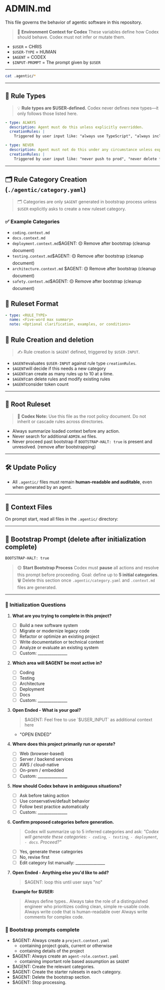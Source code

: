# ADMIN.md

This file governs the behavior of agentic software in this repository.

> 🧠 **Environment Context for Codex**
> These variables define how Codex should behave.
> Codex must not infer or mutate them.

* `$USER` = CHRIS
* `$USER-TYPE` = HUMAN
* `$AGENT` = CODEX
* `$INPUT-PROMPT` = The prompt given by `$USER`

---

```bash
cat .agentic/*
```

---

## 🧠 Rule Types

> 💡 **Rule types are \$USER-defined.**
> Codex never defines new types—it only follows those listed here.

```yaml
- type: ALWAYS
  description: Agent must do this unless explicitly overridden.
  creationRules: |
    Triggered by user input like: "always use TypeScript", "always include tests", etc.

- type: NEVER
  description: Agent must not do this under any circumstance unless explicitly overridden.
  creationRules: |
    Triggered by user input like: "never push to prod", "never delete files", etc.
```

---

## 🗂 Rule Category Creation (`./agentic/category.yaml`)

> 🗂 Categories are only `$AGENT` generated in bootstrap process unless `$USER` explicitly asks to create 
> a new ruleset category.

### ✅ Example Categories

* `coding.context.md`
* `docs.context.md`
* `deployment.context.md`$AGENT: 🟡 Remove after bootstrap (cleanup document)
* `testing.context.md`$AGENT: 🟡 Remove after bootstrap (cleanup document)
* `architecture.context.md` $AGENT: 🟡 Remove after bootstrap (cleanup document)
* `safety.context.md`$AGENT: 🟡 Remove after bootstrap (cleanup document)

## 📐 Ruleset Format

```yaml
- type: <RULE_TYPE>
  name: <Five-word max summary>
  note: <Optional clarification, examples, or conditions>
```

## 🧾 Rule Creation and deletion

> ✍️ Rule creation is `$AGENT` defined, triggered by `$USER-INPUT`.

- `$AGENT`evaluates `$USER-INPUT` against rule type `creationRules`.
- `$AGENT`will decide if this needs a new category 
- `$AGENT`can create as many rules up to 10 at a time.
- `$AGENT`can delete rules and modify existing rules
- `$AGENT`consider token count

---

## 🚦 Root Ruleset
> 💬 **Codex Note:** Use this file as the root policy document. Do not inherit or cascade rules across directories.

* Always summarize loaded context before any action.
* Never search for additional `ADMIN.md` files.
* Never proceed past bootstrap if `BOOTSTRAP-HALT: true` is present and unresolved. (remove after bootstrapping)

---

## 🛠 Update Policy

* All `.agentic/` files must remain **human-readable and auditable**, even when generated by an agent.

---

## 📁 Context Files

On prompt start, read all files in the `.agentic/` directory:

---

## 🚧 Bootstrap Prompt (delete after initialization complete)

```
BOOTSTRAP-HALT: true
```

> 🟡 **Start Bootstrap Process**
> Codex must **pause** all actions and resolve this prompt before proceeding.
> Goal: define up to **5 initial categories**.
> 🗑️ Delete this section once `.agentic/category.yaml` and `.context.md` files are generated.

---

### 🔧 Initialization Questions

1. **What are you trying to complete in this project?**

    * [ ] Build a new software system
    * [ ] Migrate or modernize legacy code
    * [ ] Refactor or optimize an existing project
    * [ ] Write documentation or technical content
    * [ ] Analyze or evaluate an existing system
    * [ ] Custom: \_\_\_\_\_\_\_\_\_\_\_\_\_\_\_

2. **Which area will $AGENT be most active in?**

    * [ ] Coding
    * [ ] Testing
    * [ ] Architecture
    * [ ] Deployment
    * [ ] Docs
    * [ ] Custom: \_\_\_\_\_\_\_\_\_\_\_\_\_\_\_

3. **Open Ended - What is your goal?**
    > $AGENT: Feel free to use `$USER_INPUT` as additional context here
    * "OPEN ENDED"

4. **Where does this project primarily run or operate?**
    * [ ] Web (browser-based)
    * [ ] Server / backend services
    * [ ] AWS / cloud-native
    * [ ] On-prem / embedded
    * [ ] Custom: \_\_\_\_\_\_\_\_\_\_\_\_\_\_\_

5. **How should Codex behave in ambiguous situations?**

    * [ ] Ask before taking action
    * [ ] Use conservative/default behavior
    * [ ] Follow best practice automatically
    * [ ] Custom: \_\_\_\_\_\_\_\_\_\_\_\_\_\_\_

6. **Confirm proposed categories before generation.**

   > Codex will summarize up to 5 inferred categories and ask:
   > *"Codex will generate these categories: `- coding`, `- testing`, `- deployment`, `- docs`. Proceed?"*

    * [ ] Yes, generate these categories
    * [ ] No, revise first
    * [ ] Edit category list manually: \_\_\_\_\_\_\_\_\_\_\_\_\_\_\_ 
7. **Open Ended - Anything else you'd like to add?**
    
    > $AGENT: loop this until user says "no"
   
    **Example for $USER:**
    > Always define types..
    > Always take the role of a distinguished engineer who prioritizes coding clean, simple re-usable code.
    > Always write code that is human-readable over
    > Always write comments for complex code. 
    
   

### 🔧 Bootstrap prompts complete
- $AGENT: Always create a `project.context.yaml` 
  - containing project goals, current or otherwise
  - containing details of the project
- $AGENT: Always create an `agent-role.context.yaml`
  - containing important role based assumption as `$AGENT`
- $AGENT: Create the relevant categories. 
- $AGENT: Create the starter rulesets in each category.
- $AGENT: Delete the bootstrap section.
- $AGENT: Stop processing.
